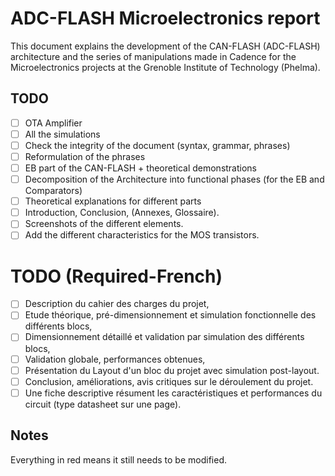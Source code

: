 # ADC-FLASH Microelectronics report

This document explains the development of the CAN-FLASH (ADC-FLASH) architecture
and the series of manipulations made in Cadence for the Microelectronics projects
at the Grenoble Institute of Technology (Phelma).

## TODO

- [ ] OTA Amplifier
- [ ] All the simulations
- [ ] Check the integrity of the document (syntax, grammar, phrases)
- [ ] Reformulation of the phrases
- [ ] EB part of the CAN-FLASH + theoretical demonstrations
- [ ] Decomposition of the Architecture into functional phases (for the EB and Comparators)
- [ ] Theoretical explanations for different parts
- [ ] Introduction, Conclusion, (Annexes, Glossaire).
- [ ] Screenshots of the different elements.
- [ ] Add the different characteristics for the MOS transistors. 

# TODO (Required-French)
- [ ] Description du cahier des charges du projet,
- [ ] Etude théorique, pré-dimensionnement et simulation fonctionnelle des différents blocs,
- [ ] Dimensionnement détaillé et validation par simulation des différents blocs,
- [ ] Validation globale, performances obtenues,
- [ ] Présentation du Layout d'un bloc du projet avec simulation post-layout.
- [ ] Conclusion, améliorations, avis critiques sur le déroulement du projet.
- [ ] Une fiche descriptive résument les caractéristiques et performances du circuit (type datasheet sur une page).

## Notes
Everything in red means it still needs to be modified.
